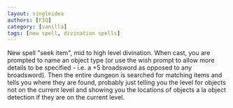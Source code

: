 ```yaml
---
layout: singleidea
authors: [FIQ]
category: [vanilla]
tags: [new spell, divination spells]
---
```

New spell "seek item", mid to high level divination. When cast, you are
prompted to name an object type (or use the wish prompt to allow more details
to be specified - i.e. a +5 broadsword as opposed to any broadsword). Then the
entire dungeon is searched for matching items and tells you where they are
found, probably just telling you the level for objects not on the current level
and showing you the locations of objects a la object detection if they are on
the current level.

